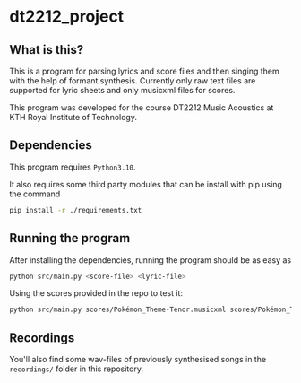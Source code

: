 # dt2212_project

## What is this?

This is a program for parsing lyrics and score files and then singing them with the help of formant synthesis. Currently only
raw text files are supported for lyric sheets and only musicxml files for scores.

This program was developed for the course DT2212 Music Acoustics at KTH Royal Institute of Technology.

## Dependencies

This program requires `Python3.10`.

It also requires some third party modules that can be install with pip using the command

```bash
pip install -r ./requirements.txt
```

## Running the program

After installing the dependencies, running the program should be as easy as

```bash
python src/main.py <score-file> <lyric-file>
```

Using the scores provided in the repo to test it:

```bash
python src/main.py scores/Pokémon_Theme-Tenor.musicxml scores/Pokémon_Theme.txt
```

## Recordings

You'll also find some wav-files of previously synthesised songs in the `recordings/` folder in this repository.
